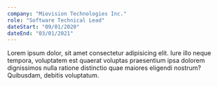```yaml
---
company: "Miovision Technologies Inc."
role: "Software Technical Lead"
dateStart: "09/01/2020"
dateEnd: "03/01/2021"
---
```


Lorem ipsum dolor, sit amet consectetur adipisicing elit. Iure illo neque tempora, voluptatem est quaerat voluptas praesentium ipsa dolorem dignissimos nulla ratione distinctio quae maiores eligendi nostrum? Quibusdam, debitis voluptatum.